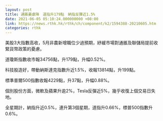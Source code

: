 ```yaml
---
layout: post
title: 通脹憂慮降　道指升179點　納指反彈近1.5%
date: 2021-06-05 05:10:24.000000000 +08:00
link: https://news.rthk.hk/rthk/ch/component/k2/1594388-20210605.htm
categories: rthk
---
```


美股3大指數高收，5月非農新增職位少過預期，紓緩市場對通脹及聯儲局提前收緊貨幣政策的憂慮。

道瓊斯指數收市報34756點，升179點，升幅0.52%。

科技股造好，帶動納斯達克指數升近1.5%，收報13814點，升199點。
 
標準普爾500指數收報4229點，升37點，升幅0.88%。

個別股份方面，微軟及蘋果升逾2%，Tesla反彈近5%，幾乎收復上個交易日失地。

全星期計，納指升近0.5%，連升第3個星期，道指升0.66%，標普500指數升0.6%。
